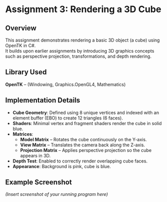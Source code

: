 # Assignment 3: Rendering a 3D Cube

## Overview
This assignment demonstrates rendering a basic 3D object (a cube) using OpenTK in C#.  
It builds upon earlier assignments by introducing 3D graphics concepts such as perspective projection, transformations, and depth rendering.

## Library Used
**OpenTK** – (Windowing, Graphics.OpenGL4, Mathematics)

## Implementation Details
- **Cube Geometry**: Defined using 8 unique vertices and indexed with an element buffer (EBO) to create 12 triangles (6 faces).  
- **Shaders**: Minimal vertex and fragment shaders render the cube in solid blue.  
- **Matrices**:  
  - **Model Matrix** – Rotates the cube continuously on the Y-axis.  
  - **View Matrix** – Translates the camera back along the Z-axis.  
  - **Projection Matrix** – Applies perspective projection so the cube appears in 3D.  
- **Depth Test**: Enabled to correctly render overlapping cube faces.  
- **Appearance**: Background is pink, cube is blue.

## Example Screenshot
*(Insert screenshot of your running program here)*
